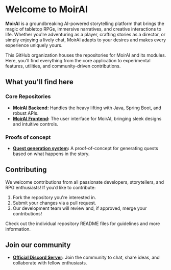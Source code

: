 # Welcome to MoirAI

**MoirAI** is a groundbreaking AI-powered storytelling platform that brings the magic of tabletop RPGs, immersive narratives, and creative interactions to life. Whether you're adventuring as a player, crafting stories as a director, or simply enjoying a lively chat, MoirAI adapts to your desires and makes every experience uniquely yours.

This GitHub organization houses the repositories for MoirAI and its modules. Here, you'll find everything from the core application to experimental features, utilities, and community-driven contributions.

## What you'll find here

### Core Repositories
- **[MoirAI Backend](https://github.com/moirairpg/moirai):** Handles the heavy lifting with Java, Spring Boot, and robust APIs.
- **[MoirAI Frontend](https://github.com/moirairpg/moirai-fe):** The user interface for MoirAI, bringing sleek designs and intuitive controls.

### Proofs of concept
- **[Quest generation system](https://github.com/moirairpg/poc-quest-system):** A proof-of-concept for generating quests based on what happens in the story.

## Contributing

We welcome contributions from all passionate developers, storytellers, and RPG enthusiasts! If you’d like to contribute:

1. Fork the repository you're interested in.
2. Submit your changes via a pull request.
3. Our development team will review and, if approved, merge your contributions!

Check out the individual repository README files for guidelines and more information.

## Join our community

- **[Official Discord Server](https://discord.gg/zpdCrBFhAA):** Join the community to chat, share ideas, and collaborate with fellow enthusiasts.
